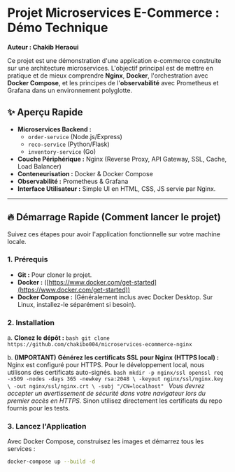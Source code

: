 # Projet Microservices E-Commerce : Démo Technique

**Auteur : Chakib Heraoui**

Ce projet est une démonstration d'une application e-commerce construite sur une architecture microservices. L'objectif principal est de mettre en pratique et de mieux comprendre **Nginx**, **Docker**, l'orchestration avec **Docker Compose**, et les principes de l'**observabilité** avec Prometheus et Grafana dans un environnement polyglotte.

## ✨ Aperçu Rapide

* **Microservices Backend :**
    * `order-service` (Node.js/Express)
    * `reco-service` (Python/Flask)
    * `inventory-service` (Go)
* **Couche Périphérique :** Nginx (Reverse Proxy, API Gateway, SSL, Cache, Load Balancer)
* **Conteneurisation :** Docker & Docker Compose
* **Observabilité :** Prometheus & Grafana
* **Interface Utilisateur :** Simple UI en HTML, CSS, JS servie par Nginx.

---

## 🔥 Démarrage Rapide (Comment lancer le projet)

Suivez ces étapes pour avoir l'application fonctionnelle sur votre machine locale.

### 1. Prérequis

* **Git :** Pour cloner le projet.
* **Docker :** ([https://www.docker.com/get-started](https://www.docker.com/get-started))
* **Docker Compose :** (Généralement inclus avec Docker Desktop. Sur Linux, installez-le séparément si besoin).

### 2. Installation

a.  **Clonez le dépôt :**
    ```bash
    git clone https://github.com/chakibo004/microservices-ecommerce-nginx
    ```

b.  **(IMPORTANT)** **Générez les certificats SSL pour Nginx (HTTPS local) :**
    Nginx est configuré pour HTTPS. Pour le développement local, nous utilisons des certificats auto-signés.
    ```bash
    mkdir -p nginx/ssl
    openssl req -x509 -nodes -days 365 -newkey rsa:2048 \
      -keyout nginx/ssl/nginx.key \
      -out nginx/ssl/nginx.crt \
      -subj "/CN=localhost"
    ```
    *Vous devrez accepter un avertissement de sécurité dans votre navigateur lors du premier accès en HTTPS.*
    Sinon utilisez directement les certificats du repo fournis pour les tests.

### 3. Lancez l'Application

Avec Docker Compose, construisez les images et démarrez tous les services :
```bash
docker-compose up --build -d

